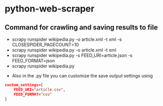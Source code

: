 # python-web-scraper

## Command for crawling and saving results to file
- scrapy runspider wikipedia.py -o article.xml -t xml -s CLOSESPIDER_PAGECOUNT=10
- scrapy runspider wikipedia.py -o article.xml -t xml
- scrapy runspider wikipedia.py -s FEED_URI=article.json -s FEED_FORMAT=json
- scrapy runspider wikipedia.py
* Also in the .py file you can customize the save output settings using

```json
custom_settings={
    FEED_URI="article.csv",
    FEED_FORMAT="csv"
}
```
